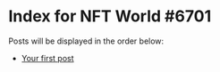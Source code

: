 # Index for NFT World #6701
Posts will be displayed in the order below:

- [Your first post](./001-first.md)

